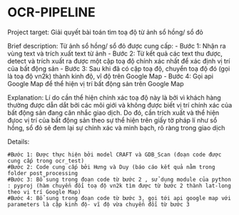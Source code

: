 # OCR-PIPELINE
Project target: Giải quyết bài toán tìm toạ độ từ ảnh sổ hồng/ sổ đỏ 

Brief description: 
Từ ảnh sổ hồng/ sổ đỏ được cung cấp: 
	- Bước 1: Nhận ra vùng text và trích xuất text từ ảnh
	- Bước 2: Từ kết quả các text thu được, detect và trích xuất ra được một cặp toạ độ chính xác nhất để xác định vị trí của bất động sản 
	- Bước 3: Sau khi đã có cặp toạ độ, chuyển toạ độ đó (gọi là toạ độ vn2k) thành kinh độ, vĩ độ trên Google Map 
	- Bước 4: Gọi api Google Map để thể hiện vị trí bất động sản trên Google Map  

Explanation: 
Lí do cần thể hiện chính xác toạ độ này là bởi vì khách hàng thường được dẫn dắt bởi các môi giới và không được biết vị trí chính xác của bất động sản đang cân nhắc giao dịch.
Do đó, cần trích xuất và thể hiện đựoc vị trí của bất động sản theo sự thể hiện trên giấy tờ pháp lí như sổ hồng, sổ đỏ sẽ đem lại sự chính xác và minh bạch, rõ ràng trong giao dịch 

Details: 

	#Bước 1: Được thực hiện bởi model CRAFT và GDB_Scan (đoạn code được cung cấp trong ocr_test)
	#Bước 2: Code cung cấp bởi Hưng và Duy (báo cáo kết quả nằm trong folder post_processing
	#Bước 3: Bổ sung trong đoạn code từ bước 2 , sử dụng module của python : pyproj (hàm chuyển đổi toạ độ vn2k tìm được từ bước 2 thành lat-long theo vị trí Google Map)
	#Bước 4: Bổ sung trong đoạn code từ bước 3, gọi tới api google map với parameters là cặp kinh độ- vĩ độ vừa chuyển đổi từ bước 3 


